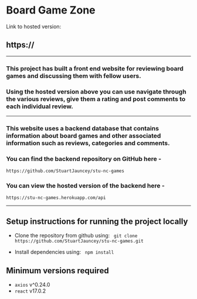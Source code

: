 # Board Game Zone

Link to hosted version: 
## https://

---

### This project has built a front end website for reviewing board games and discussing them with fellow users.
### Using the hosted version above you can use navigate through the various reviews, give them a rating and post comments to each individual review.

---

### This website uses a backend database that contains information about board games and other associated information such as reviews, categories and comments.


### You can find the backend repository on GitHub here -
```https://github.com/StuartJauncey/stu-nc-games```

### You can view the hosted version of the backend here -
```https://stu-nc-games.herokuapp.com/api```

---

## Setup instructions for running the project locally

- Clone the repository from github using:
``` git clone https://github.com/StuartJauncey/stu-nc-games.git```

- Install dependencies using: ``` npm install```

## Minimum versions required

- ```axios``` v^0.24.0
- ```react``` v17.0.2